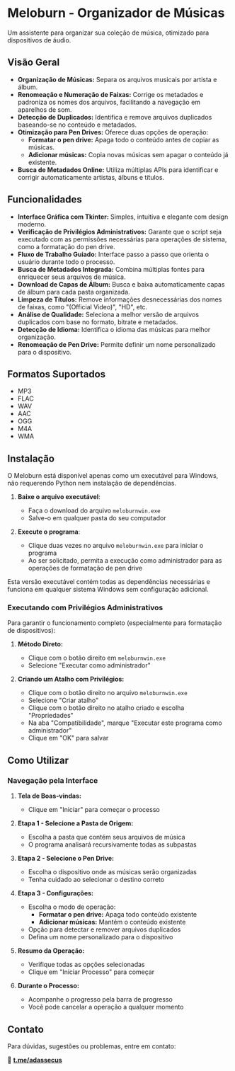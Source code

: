 # Meloburn - Organizador de Músicas

Um assistente para organizar sua coleção de música, otimizado para dispositivos de áudio.

## Visão Geral

- **Organização de Músicas:** Separa os arquivos musicais por artista e álbum.
- **Renomeação e Numeração de Faixas:** Corrige os metadados e padroniza os nomes dos arquivos, facilitando a navegação em aparelhos de som.
- **Detecção de Duplicados:** Identifica e remove arquivos duplicados baseando-se no conteúdo e metadados.
- **Otimização para Pen Drives:** Oferece duas opções de operação:
  - **Formatar o pen drive:** Apaga todo o conteúdo antes de copiar as músicas.
  - **Adicionar músicas:** Copia novas músicas sem apagar o conteúdo já existente.
- **Busca de Metadados Online:** Utiliza múltiplas APIs para identificar e corrigir automaticamente artistas, álbuns e títulos.

## Funcionalidades

- **Interface Gráfica com Tkinter:** Simples, intuitiva e elegante com design moderno.
- **Verificação de Privilégios Administrativos:** Garante que o script seja executado com as permissões necessárias para operações de sistema, como a formatação do pen drive.
- **Fluxo de Trabalho Guiado:** Interface passo a passo que orienta o usuário durante todo o processo.
- **Busca de Metadados Integrada:** Combina múltiplas fontes para enriquecer seus arquivos de música.
- **Download de Capas de Álbum:** Busca e baixa automaticamente capas de álbum para cada pasta organizada.
- **Limpeza de Títulos:** Remove informações desnecessárias dos nomes de faixas, como "(Official Video)", "HD", etc.
- **Análise de Qualidade:** Seleciona a melhor versão de arquivos duplicados com base no formato, bitrate e metadados.
- **Detecção de Idioma:** Identifica o idioma das músicas para melhor organização.
- **Renomeação de Pen Drive:** Permite definir um nome personalizado para o dispositivo.

## Formatos Suportados

- MP3
- FLAC
- WAV
- AAC
- OGG
- M4A
- WMA

## Instalação

O Meloburn está disponível apenas como um executável para Windows, não requerendo Python nem instalação de dependências.

1. **Baixe o arquivo executável**:
   - Faça o download do arquivo `meloburnwin.exe` 
   - Salve-o em qualquer pasta do seu computador

2. **Execute o programa**:
   - Clique duas vezes no arquivo `meloburnwin.exe` para iniciar o programa
   - Ao ser solicitado, permita a execução como administrador para as operações de formatação de pen drive

Esta versão executável contém todas as dependências necessárias e funciona em qualquer sistema Windows sem configuração adicional.

### Executando com Privilégios Administrativos

Para garantir o funcionamento completo (especialmente para formatação de dispositivos):

1. **Método Direto:**
   - Clique com o botão direito em `meloburnwin.exe`
   - Selecione "Executar como administrador"

2. **Criando um Atalho com Privilégios:**
   - Clique com o botão direito no arquivo `meloburnwin.exe`
   - Selecione "Criar atalho"
   - Clique com o botão direito no atalho criado e escolha "Propriedades"
   - Na aba "Compatibilidade", marque "Executar este programa como administrador"
   - Clique em "OK" para salvar

## Como Utilizar

### Navegação pela Interface

1. **Tela de Boas-vindas:** 
   - Clique em "Iniciar" para começar o processo

2. **Etapa 1 - Selecione a Pasta de Origem:** 
   - Escolha a pasta que contém seus arquivos de música
   - O programa analisará recursivamente todas as subpastas

3. **Etapa 2 - Selecione o Pen Drive:** 
   - Escolha o dispositivo onde as músicas serão organizadas
   - Tenha cuidado ao selecionar o destino correto

4. **Etapa 3 - Configurações:** 
   - Escolha o modo de operação:
     - **Formatar o pen drive:** Apaga todo conteúdo existente
     - **Adicionar músicas:** Mantém o conteúdo existente
   - Opção para detectar e remover arquivos duplicados
   - Defina um nome personalizado para o dispositivo

5. **Resumo da Operação:** 
   - Verifique todas as opções selecionadas
   - Clique em "Iniciar Processo" para começar

6. **Durante o Processo:**
   - Acompanhe o progresso pela barra de progresso
   - Você pode cancelar a operação a qualquer momento

## Contato

Para dúvidas, sugestões ou problemas, entre em contato:

📩 **[t.me/adassecus](https://t.me/adassecus)**
